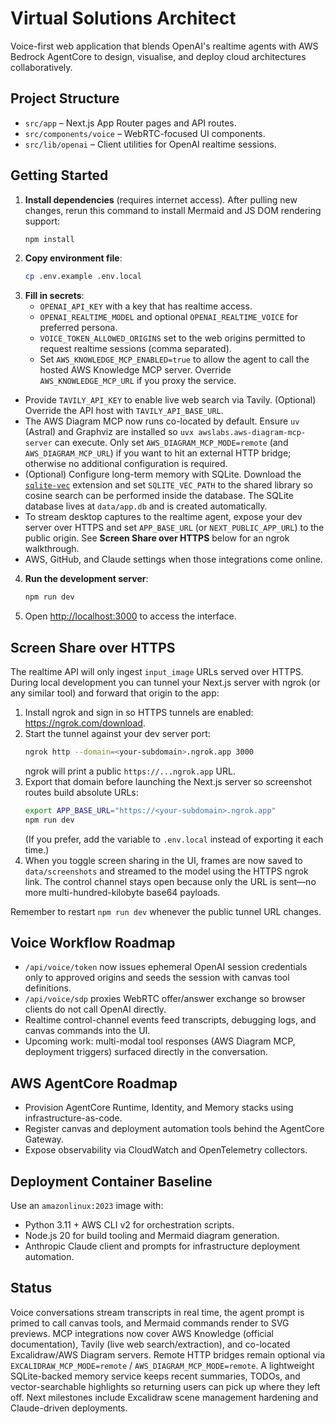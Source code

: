 # Virtual Solutions Architect

Voice-first web application that blends OpenAI's realtime agents with AWS Bedrock AgentCore to design, visualise, and deploy cloud architectures collaboratively.

## Project Structure

- `src/app` – Next.js App Router pages and API routes.
- `src/components/voice` – WebRTC-focused UI components.
- `src/lib/openai` – Client utilities for OpenAI realtime sessions.

## Getting Started

1. **Install dependencies** (requires internet access). After pulling new changes, rerun this command to install Mermaid and JS DOM rendering support:
   ```bash
   npm install
   ```
2. **Copy environment file**:
   ```bash
   cp .env.example .env.local
   ```
3. **Fill in secrets**:
   - `OPENAI_API_KEY` with a key that has realtime access.
   - `OPENAI_REALTIME_MODEL` and optional `OPENAI_REALTIME_VOICE` for preferred persona.
   - `VOICE_TOKEN_ALLOWED_ORIGINS` set to the web origins permitted to request realtime sessions (comma separated).
   - Set `AWS_KNOWLEDGE_MCP_ENABLED=true` to allow the agent to call the hosted AWS Knowledge MCP server. Override `AWS_KNOWLEDGE_MCP_URL` if you proxy the service.
  - Provide `TAVILY_API_KEY` to enable live web search via Tavily. (Optional) Override the API host with `TAVILY_API_BASE_URL`.
   - The AWS Diagram MCP now runs co-located by default. Ensure `uv` (Astral) and Graphviz are installed so `uvx awslabs.aws-diagram-mcp-server` can execute. Only set `AWS_DIAGRAM_MCP_MODE=remote` (and `AWS_DIAGRAM_MCP_URL`) if you want to hit an external HTTP bridge; otherwise no additional configuration is required.
   - (Optional) Configure long-term memory with SQLite. Download the [`sqlite-vec`](https://github.com/asg017/sqlite-vec) extension and set `SQLITE_VEC_PATH` to the shared library so cosine search can be performed inside the database. The SQLite database lives at `data/app.db` and is created automatically.
   - To stream desktop captures to the realtime agent, expose your dev server over HTTPS and set `APP_BASE_URL` (or `NEXT_PUBLIC_APP_URL`) to the public origin. See **Screen Share over HTTPS** below for an ngrok walkthrough.
   - AWS, GitHub, and Claude settings when those integrations come online.
4. **Run the development server**:
   ```bash
   npm run dev
   ```
5. Open [http://localhost:3000](http://localhost:3000) to access the interface.

## Screen Share over HTTPS

The realtime API will only ingest `input_image` URLs served over HTTPS. During local development you can tunnel your Next.js server with ngrok (or any similar tool) and forward that origin to the app:

1. Install ngrok and sign in so HTTPS tunnels are enabled: <https://ngrok.com/download>.
2. Start the tunnel against your dev server port:
   ```bash
   ngrok http --domain=<your-subdomain>.ngrok.app 3000
   ```
   ngrok will print a public `https://...ngrok.app` URL.
3. Export that domain before launching the Next.js server so screenshot routes build absolute URLs:
   ```bash
   export APP_BASE_URL="https://<your-subdomain>.ngrok.app"
   npm run dev
   ```
   (If you prefer, add the variable to `.env.local` instead of exporting it each time.)
4. When you toggle screen sharing in the UI, frames are now saved to `data/screenshots` and streamed to the model using the HTTPS ngrok link. The control channel stays open because only the URL is sent—no more multi-hundred-kilobyte base64 payloads.

Remember to restart `npm run dev` whenever the public tunnel URL changes.

## Voice Workflow Roadmap

- `/api/voice/token` now issues ephemeral OpenAI session credentials only to approved origins and seeds the session with canvas tool definitions.
- `/api/voice/sdp` proxies WebRTC offer/answer exchange so browser clients do not call OpenAI directly.
- Realtime control-channel events feed transcripts, debugging logs, and canvas commands into the UI.
- Upcoming work: multi-modal tool responses (AWS Diagram MCP, deployment triggers) surfaced directly in the conversation.

## AWS AgentCore Roadmap

- Provision AgentCore Runtime, Identity, and Memory stacks using infrastructure-as-code.
- Register canvas and deployment automation tools behind the AgentCore Gateway.
- Expose observability via CloudWatch and OpenTelemetry collectors.

## Deployment Container Baseline

Use an `amazonlinux:2023` image with:
- Python 3.11 + AWS CLI v2 for orchestration scripts.
- Node.js 20 for build tooling and Mermaid diagram generation.
- Anthropic Claude client and prompts for infrastructure deployment automation.

## Status

Voice conversations stream transcripts in real time, the agent prompt is primed to call canvas tools, and Mermaid commands render to SVG previews. MCP integrations now cover AWS Knowledge (official documentation), Tavily (live web search/extraction), and co-located Excalidraw/AWS Diagram servers. Remote HTTP bridges remain optional via `EXCALIDRAW_MCP_MODE=remote` / `AWS_DIAGRAM_MCP_MODE=remote`. A lightweight SQLite-backed memory service keeps recent summaries, TODOs, and vector-searchable highlights so returning users can pick up where they left off. Next milestones include Excalidraw scene management hardening and Claude-driven deployments.
